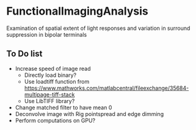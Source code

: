 # FunctionalImagingAnalysis
Examination of spatial extent of light responses and variation in surround suppression in bipolar terminals

## To Do list ##

* Increase speed of image read
  * Directly load binary?
  * Use loadtiff function from https://www.mathworks.com/matlabcentral/fileexchange/35684-multipage-tiff-stack
  * Use LibTIFF library?
* Change matched filter to have mean 0
* Deconvolve image with Rig pointspread and edge dimming
* Perform computations on GPU?
